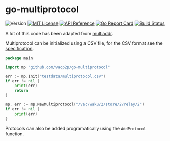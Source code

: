 # go-multiprotocol

![Version](https://img.shields.io/github/tag/vacp2p/go-multiprotocol.svg)
[![MIT License](https://img.shields.io/badge/license-MIT-blue.svg)](LICENSE)
[![API Reference](
https://camo.githubusercontent.com/915b7be44ada53c290eb157634330494ebe3e30a/68747470733a2f2f676f646f632e6f72672f6769746875622e636f6d2f676f6c616e672f6764646f3f7374617475732e737667
)](https://godoc.org/github.com/vacp2p/go-multiprotocol) 
[![Go Report Card](https://goreportcard.com/badge/github.com/vacp2p/go-multiprotocol)](https://goreportcard.com/report/github.com/vacp2p/go-multiprotocol)
[![Build Status](https://travis-ci.com/vacp2p/go-multiprotocol.svg?branch=master)](https://travis-ci.com/vacp2p/go-multiprotocol)

A lot of this code has been adapted from [multiaddr](https://github.com/multiformats/go-multiaddr).

Multiprotocol can be initialized using a CSV file, for the CSV format see the [specification](https://github.com/vacp2p/multiprotocol).

```go
package main

import mp "github.com/vacp2p/go-multiprotocol"

err := mp.Init("testdata/multiprotocol.csv")
if err != nil {
    print(err)
    return
}

mp, err := mp.NewMultiprotocol("/vac/waku/2/store/2/relay/2")
if err != nil {
    print(err)
}
```

Protocols can also be added programatically using the ```AddProtocol``` function.
